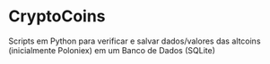 # CryptoCoins
Scripts em Python para verificar e salvar dados/valores das altcoins (inicialmente Poloniex) em um Banco de Dados (SQLite)
